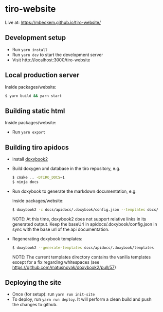 # tiro-website

Live at: https://mbeckem.github.io/tiro-website/

## Development setup

- Run `yarn install`
- Run `yarn dev` to start the development server
- Visit http://localhost:3000/tiro-website

## Local production server

Inside packages/website:

```sh
$ yarn build && yarn start
```

## Building static html

Inside packages/website:

- Run `yarn export`

## Building tiro apidocs

- Install [doxybook2](https://github.com/matusnovak/doxybook2)
- Build doxygen xml database in the tiro repository, e.g.

  ```sh
  $ cmake .. -DTIRO_DOCS=1
  $ ninja docs
  ```

- Run doxybook to generate the markdown documentation, e.g.

  Inside packages/website:

  ```sh
  $ doxybook2 -c docs/apidocs/.doxybook/config.json --templates docs/apidocs/.doxybook/templates --input ~/projects/tiro/build/docs/api/xml --output docs/apidocs/
  ```

  NOTE: At this time, doxybook2 does not support relative links in its generated output.
  Keep the baseUrl in apidocs/.doxybook/config.json in sync with the base url of the api documentation.

- Regenerating doxybook templates:

  ```sh
  $ doxybook2 --generate-templates docs/apidocs/.doxybook/templates
  ```

  NOTE: The current templates directory contains the vanilla templates except for a fix regarding whitespaces (see https://github.com/matusnovak/doxybook2/pull/57)

## Deploying the site

- Once (for setup): run `yarn run init-site`
- To deploy, run `yarn run deploy`.
  It will perform a clean build and push the changes to github.
